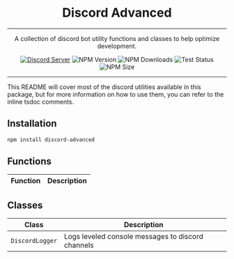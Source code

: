 # <div align="center">Discord Advanced</div>

---

<div align="center">

A collection of discord bot utility functions and classes to help optimize development.

[![Discord Server](https://img.shields.io/discord/1028009131073880104?color=5865F2&logo=discord&logoColor=white)](https://discord.gg/p5rxxQN7DT)
![NPM Version](https://img.shields.io/npm/v/discord-advanced.svg) ![NPM Downloads](https://img.shields.io/npm/dt/discord-advanced) ![Test Status](https://github.com/slekup/discord-advanced/actions/workflows/tests.yml/badge.svg) ![NPM Size](https://img.shields.io/bundlephobia/min/discord-advanced)

</div>

---

This README will cover most of the discord utilities available in this package, but for more information on how to use them, you can refer to the inline tsdoc comments.

## Installation

```sh
npm install discord-advanced
```

## Functions

| Function | Description |
| -------- | ----------- |

## Classes

| Class           | Description                                       |
| --------------- | ------------------------------------------------- |
| `DiscordLogger` | Logs leveled console messages to discord channels |
